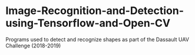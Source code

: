# Image-Recognition-and-Detection-using-Tensorflow-and-Open-CV
Programs used to detect and recognize shapes as part of the Dassault UAV Challenge (2018-2019)
